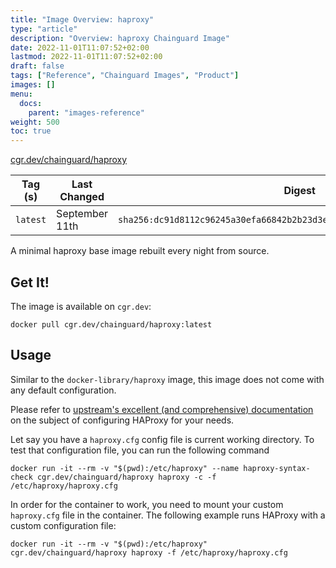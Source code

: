 ```yaml
---
title: "Image Overview: haproxy"
type: "article"
description: "Overview: haproxy Chainguard Image"
date: 2022-11-01T11:07:52+02:00
lastmod: 2022-11-01T11:07:52+02:00
draft: false
tags: ["Reference", "Chainguard Images", "Product"]
images: []
menu:
  docs:
    parent: "images-reference"
weight: 500
toc: true
---
```


[cgr.dev/chainguard/haproxy](https://github.com/chainguard-images/images/tree/main/images/haproxy)

| Tag (s)   | Last Changed   | Digest                                                                    |
|-----------|----------------|---------------------------------------------------------------------------|
|  `latest` | September 11th | `sha256:dc91d8112c96245a30efa66842b2b23d3e7a1fbe459a28c9040c3005d9f08982` |









A minimal haproxy base image rebuilt every night from source.

## Get It!

The image is available on `cgr.dev`:

```
docker pull cgr.dev/chainguard/haproxy:latest
```

## Usage

Similar to the `docker-library/haproxy` image, this image does not come with any default configuration.

Please refer to [upstream's excellent (and comprehensive) documentation](https://docs.haproxy.org/) on the subject of configuring HAProxy for your needs.

Let say you have a `haproxy.cfg` config file is current working directory. To test that configuration file, you can run the following command

```
docker run -it --rm -v "$(pwd):/etc/haproxy" --name haproxy-syntax-check cgr.dev/chainguard/haproxy haproxy -c -f /etc/haproxy/haproxy.cfg
```

In order for the container to work, you need to mount your custom `haproxy.cfg` file in the container. The following example runs HAProxy with a custom configuration file:

```
docker run -it --rm -v "$(pwd):/etc/haproxy" cgr.dev/chainguard/haproxy haproxy -f /etc/haproxy/haproxy.cfg
```

